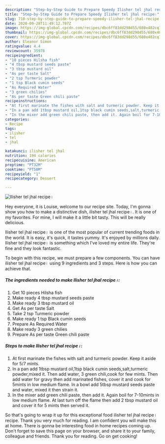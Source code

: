 ```yaml
---
description: "Step-by-Step Guide to Prepare Speedy Ilisher tel jhal recipe।"
title: "Step-by-Step Guide to Prepare Speedy Ilisher tel jhal recipe।"
slug: 710-step-by-step-guide-to-prepare-speedy-ilisher-tel-jhal-recipe
date: 2020-09-28T11:49:12.707Z
image: https://img-global.cpcdn.com/recipes/dbc6ff83dd298d55/680x482cq70/ilisher-tel-jhal-recipe।-recipe-main-photo.jpg
thumbnail: https://img-global.cpcdn.com/recipes/dbc6ff83dd298d55/680x482cq70/ilisher-tel-jhal-recipe।-recipe-main-photo.jpg
cover: https://img-global.cpcdn.com/recipes/dbc6ff83dd298d55/680x482cq70/ilisher-tel-jhal-recipe।-recipe-main-photo.jpg
author: Eleanor Simon
ratingvalue: 4.4
reviewcount: 35978
recipeingredient:
- "10 pieces Hilsha fish"
- "4 tbsp mustard seeds paste"
- "3 tbsp mustard oil"
- "As per taste Salt"
- "2 tsp Turmeric powder"
- "1 tsp Black cumin seeds"
- "As Required Water"
- "3 green chilies"
- "As per taste Green chili paste"
recipeinstructions:
- "At first marinate the fishes with salt and turmeric powder. Keep it aside for 5/7 mints."
- "In a pan add 1tbsp mustard oil,1tsp black cumin seeds,salt,turmeric powder,mixed it. Then add water, 3 green chili,cook for few mints. Then add water for gravy then add marinated fishes, cover it and cook for 5mints in low medium flame. In a bowl add 5tbsp mustard seeds paste and water, mixed it then strain it."
- "In the mixer add green chili paste, then add it. Again boil for 7-10mints in low medium flame. At last turn off the flame then add 2 tbsp mustard oil and cover it for 5 mints then served it."
categories:
- Recipe
tags:
- ilisher
- tel
- jhal

katakunci: ilisher tel jhal 
nutrition: 194 calories
recipecuisine: American
preptime: "PT32M"
cooktime: "PT50M"
recipeyield: "1"
recipecategory: Dessert

---
```



![Ilisher tel jhal recipe।](https://img-global.cpcdn.com/recipes/dbc6ff83dd298d55/680x482cq70/ilisher-tel-jhal-recipe।-recipe-main-photo.jpg)

Hey everyone, it is Louise, welcome to our recipe site. Today, I'm gonna show you how to make a distinctive dish, ilisher tel jhal recipe।. It is one of my favorites. For mine, I will make it a little bit tasty. This will be really delicious.



Ilisher tel jhal recipe। is one of the most popular of current trending foods in the world. It is easy, it's quick, it tastes yummy. It's enjoyed by millions daily. Ilisher tel jhal recipe। is something which I've loved my entire life. They're fine and they look fantastic.


To begin with this recipe, we must prepare a few components. You can have ilisher tel jhal recipe। using 9 ingredients and 3 steps. Here is how you can achieve that.

<!--inarticleads1-->

##### The ingredients needed to make Ilisher tel jhal recipe।:

1. Get 10 pieces Hilsha fish
1. Make ready 4 tbsp mustard seeds paste
1. Make ready 3 tbsp mustard oil
1. Get As per taste Salt
1. Take 2 tsp Turmeric powder
1. Make ready 1 tsp Black cumin seeds
1. Prepare As Required Water
1. Make ready 3 green chilies
1. Prepare As per taste Green chili paste




<!--inarticleads2-->

##### Steps to make Ilisher tel jhal recipe।:

1. At first marinate the fishes with salt and turmeric powder. Keep it aside for 5/7 mints.
1. In a pan add 1tbsp mustard oil,1tsp black cumin seeds,salt,turmeric powder,mixed it. Then add water, 3 green chili,cook for few mints. Then add water for gravy then add marinated fishes, cover it and cook for 5mints in low medium flame. In a bowl add 5tbsp mustard seeds paste and water, mixed it then strain it.
1. In the mixer add green chili paste, then add it. Again boil for 7-10mints in low medium flame. At last turn off the flame then add 2 tbsp mustard oil and cover it for 5 mints then served it.




So that's going to wrap it up for this exceptional food ilisher tel jhal recipe। recipe. Thank you very much for reading. I am confident you will make this at home. There is gonna be interesting food in home recipes coming up. Don't forget to save this page on your browser, and share it to your family, colleague and friends. Thank you for reading. Go on get cooking!
